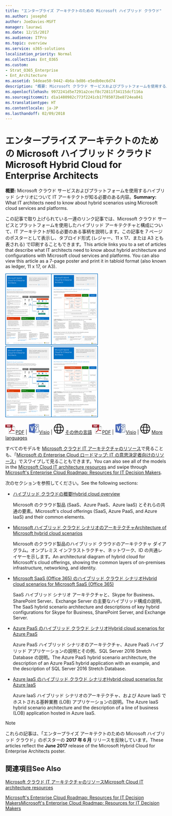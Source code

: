 ```yaml
---
title: "エンタープライズ アーキテクトのための Microsoft ハイブリッド クラウド"
ms.author: josephd
author: JoeDavies-MSFT
manager: laurawi
ms.date: 12/15/2017
ms.audience: ITPro
ms.topic: overview
ms.service: o365-solutions
localization_priority: Normal
ms.collection: Ent_O365
ms.custom:
- Strat_O365_Enterprise
- Ent_Architecture
ms.assetid: 54deae50-9442-4b6a-bd86-e5edb0ec6d74
description: "概要: Microsoft クラウド サービスおよびプラットフォームを使用するハイブリッド シナリオについて IT アーキテクトが知る必要のある内容。"
ms.openlocfilehash: 9972241d5e7291a2cecf8c72811f34115dcf116a
ms.sourcegitcommit: d1a1480982c773f2241cb17f85072be8724ea841
ms.translationtype: HT
ms.contentlocale: ja-JP
ms.lasthandoff: 02/09/2018
---
```

# <a name="microsoft-hybrid-cloud-for-enterprise-architects"></a><span data-ttu-id="2f346-103">エンタープライズ アーキテクトのための Microsoft ハイブリッド クラウド</span><span class="sxs-lookup"><span data-stu-id="2f346-103">Microsoft Hybrid Cloud for Enterprise Architects</span></span>

 <span data-ttu-id="2f346-104">**概要:** Microsoft クラウド サービスおよびプラットフォームを使用するハイブリッド シナリオについて IT アーキテクトが知る必要のある内容。</span><span class="sxs-lookup"><span data-stu-id="2f346-104">**Summary:** What IT architects need to know about hybrid scenarios using Microsoft cloud services and platforms.</span></span>
  
<span data-ttu-id="2f346-p101">この記事で取り上げられている一連のリンク記事では、Microsoft クラウド サービスとプラットフォームを使用したハイブリッド アーキテクチャと構成について、IT アーキテクトが知る必要のある事柄を説明します。この記事を 7 ページのポスターとして表示し、タブロイド形式 (レジャー、11 x 17、または A3 とも表される) で印刷することもできます。</span><span class="sxs-lookup"><span data-stu-id="2f346-p101">This article links you to a set of articles that describe what IT architects need to know about hybrid architecture and configurations with Microsoft cloud services and platforms. You can also view this article as a 7-page poster and print it in tabloid format (also known as ledger, 11 x 17, or A3).</span></span>
  
<span data-ttu-id="2f346-107">[![Microsoft ハイブリッド クラウド モデルのサムネイル画像](images/Hybrid_Poster/Hybrid_Cloud_Thumbnail.png)](https://www.microsoft.com/download/details.aspx?id=54424
)</span><span class="sxs-lookup"><span data-stu-id="2f346-107">[![Thumb image for the Microsoft hybrid cloud model](images/Hybrid_Poster/Hybrid_Cloud_Thumbnail.png)](https://www.microsoft.com/download/details.aspx?id=54424
)</span></span>
  
<span data-ttu-id="2f346-108">![PDF ファイル](images/Common_Images/PDFIcon.png)[PDF](https://go.microsoft.com/fwlink/p/?linkid=842082) | ![Visio ファイル](images/Common_Images/VisioIcon.png)[Visio](https://go.microsoft.com/fwlink/p/?linkid=842083) | ![他の言語のバージョンのページを参照してください](images/Common_Images/GlobeIcon.png)
[その他の言語](https://www.microsoft.com/download/details.aspx?id=54424)</span><span class="sxs-lookup"><span data-stu-id="2f346-108">![PDF file](images/Common_Images/PDFIcon.png)[PDF](https://go.microsoft.com/fwlink/p/?linkid=842082) | ![Visio file](images/Common_Images/VisioIcon.png)[Visio](https://go.microsoft.com/fwlink/p/?linkid=842083) | ![See a page with versions in additional languages](images/Common_Images/GlobeIcon.png)
[More languages](https://www.microsoft.com/download/details.aspx?id=54424)</span></span>
  
<span data-ttu-id="2f346-109">すべてのモデルを [Microsoft クラウド IT アーキテクチャのリソース](microsoft-cloud-it-architecture-resources.md)で見ることも、「[Microsoft の Enterprise Cloud ロードマップ: IT の意思決定者向けのリソース](https://aka.ms/cloudarchitecture)」でスワイプして見ることもできます。</span><span class="sxs-lookup"><span data-stu-id="2f346-109">You can also see all of the models in the [Microsoft Cloud IT architecture resources](microsoft-cloud-it-architecture-resources.md) and swipe through [Microsoft's Enterprise Cloud Roadmap: Resources for IT Decision Makers](https://aka.ms/cloudarchitecture).</span></span>
  
<span data-ttu-id="2f346-110">次のセクションを参照してください。</span><span class="sxs-lookup"><span data-stu-id="2f346-110">See the following sections:</span></span>
  
- [<span data-ttu-id="2f346-111">ハイブリッド クラウドの概要</span><span class="sxs-lookup"><span data-stu-id="2f346-111">Hybrid cloud overview</span></span>](hybrid-cloud-overview.md)
    
    <span data-ttu-id="2f346-112">Microsoft のクラウド製品 (SaaS、Azure PaaS、Azure IaaS) とそれらの共通の要素。</span><span class="sxs-lookup"><span data-stu-id="2f346-112">Microsoft's cloud offerings (SaaS, Azure PaaS, and Azure IaaS) and their common elements.</span></span>
    
- [<span data-ttu-id="2f346-113">Microsoft ハイブリッド クラウド シナリオのアーキテクチャ</span><span class="sxs-lookup"><span data-stu-id="2f346-113">Architecture of Microsoft hybrid cloud scenarios</span></span>](architecture-of-microsoft-hybrid-cloud-scenarios.md)
    
    <span data-ttu-id="2f346-114">Microsoft のクラウド製品のハイブリッド クラウドのアーキテクチャ ダイアグラム。オンプレミス インフラストラクチャ、ネットワーク、ID の共通レイヤーを示します。</span><span class="sxs-lookup"><span data-stu-id="2f346-114">An architectural diagram of hybrid cloud for Microsoft's cloud offerings, showing the common layers of on-premises infrastructure, networking, and identity.</span></span>
    
- [<span data-ttu-id="2f346-115">Microsoft SaaS (Office 365) のハイブリッド クラウド シナリオ</span><span class="sxs-lookup"><span data-stu-id="2f346-115">Hybrid cloud scenarios for Microsoft SaaS (Office 365)</span></span>](hybrid-cloud-scenarios-for-microsoft-saas-office-365.md)
    
    <span data-ttu-id="2f346-116">SaaS ハイブリッド シナリオ アーキテクチャと、Skype for Business、SharePoint Server、Exchange Server の主要なハイブリッド構成の説明。</span><span class="sxs-lookup"><span data-stu-id="2f346-116">The SaaS hybrid scenario architecture and descriptions of key hybrid configurations for Skype for Business, SharePoint Server, and Exchange Server.</span></span>
    
- [<span data-ttu-id="2f346-117">Azure PaaS のハイブリッド クラウド シナリオ</span><span class="sxs-lookup"><span data-stu-id="2f346-117">Hybrid cloud scenarios for Azure PaaS</span></span>](hybrid-cloud-scenarios-for-azure-paas.md)
    
    <span data-ttu-id="2f346-118">Azure PaaS ハイブリッド シナリオのアーキテクチャ、Azure PaaS ハイブリッド アプリケーションの説明とその例、SQL Server 2016 Stretch Database の説明。</span><span class="sxs-lookup"><span data-stu-id="2f346-118">The Azure PaaS hybrid scenario architecture, the description of an Azure PaaS hybrid application with an example, and the description of SQL Server 2016 Stretch Database.</span></span>
    
- [<span data-ttu-id="2f346-119">Azure IaaS のハイブリッド クラウド シナリオ</span><span class="sxs-lookup"><span data-stu-id="2f346-119">Hybrid cloud scenarios for Azure IaaS</span></span>](hybrid-cloud-scenarios-for-azure-iaas.md)
    
    <span data-ttu-id="2f346-120">Azure IaaS ハイブリッド シナリオのアーキテクチャ、および Azure IaaS でホストされる基幹業務 (LOB) アプリケーションの説明。</span><span class="sxs-lookup"><span data-stu-id="2f346-120">The Azure IaaS hybrid scenario architecture and the description of a line of business (LOB) application hosted in Azure IaaS.</span></span>
    
> [!NOTE]
> <span data-ttu-id="2f346-121">これらの記事は、「エンタープライズ アーキテクトのための Microsoft ハイブリッド クラウド」のポスターの **2017 年 6 月** リリースを反映しています。</span><span class="sxs-lookup"><span data-stu-id="2f346-121">These articles reflect the **June 2017** release of the Microsoft Hybrid Cloud for Enterprise Architects poster.</span></span>
  
## <a name="see-also"></a><span data-ttu-id="2f346-122">関連項目</span><span class="sxs-lookup"><span data-stu-id="2f346-122">See Also</span></span>

[<span data-ttu-id="2f346-123">Microsoft クラウド IT アーキテクチャのリソース</span><span class="sxs-lookup"><span data-stu-id="2f346-123">Microsoft Cloud IT architecture resources</span></span>](microsoft-cloud-it-architecture-resources.md)

[<span data-ttu-id="2f346-124">Microsoft's Enterprise Cloud Roadmap: Resources for IT Decision Makers</span><span class="sxs-lookup"><span data-stu-id="2f346-124">Microsoft's Enterprise Cloud Roadmap: Resources for IT Decision Makers</span></span>](https://sway.com/FJ2xsyWtkJc2taRD)



